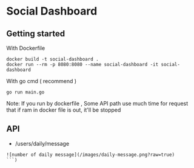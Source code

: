 # Social Dashboard

## Getting started
With Dockerfile
```
docker build -t social-dashboard .
docker run --rm -p 8080:8080 --name social-dashboard -it social-dashboard
```

With go cmd ( recommend )
```
go run main.go
```

Note: If you run by dockerfile , Some API path use much time for request that if ram in docker file is out, it'll be stopped

## API
  - /users/daily/message
```
![number of daily message](/images/daily-message.png?raw=true)
```)